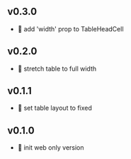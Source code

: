 ## v0.3.0

* 🌱 add 'width' prop to TableHeadCell

## v0.2.0

* 🌱 stretch table to full width

## v0.1.1

* 🐞 set table layout to fixed

## v0.1.0

* 🐣 init web only version
